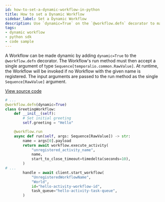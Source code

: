 ```yaml
---
id: how-to-set-a-dynamic-workflow-in-python
title: How to set a Dynamic Workflow
sidebar_label: Set a Dynamic Workflow
description: Use `dynamic=True` on the `@workflow.defn` decorator to make a Workflow dynamic.
tags:
- dynamic workflow
- python sdk
- code sample
---
```


<!-- DO NOT EDIT THIS FILE DIRECTLY.
THIS FILE IS GENERATED from https://github.com/temporalio/documentation-samples-python/blob/dynamic-ent/dynamic_entities/your_dynamic_entity_dacx.py. -->

A Workflow can be made dynamic by adding `dynamic=True` to the `@workflow.defn` decorator.
The Workflow's run method must then accept a single argument of type `Sequence[temporalio.common.RawValue]`.
At runtime, the Workflow will be invoked if no Workflow with the given name is registered.
The input arguments are passed to the run method as the single `Sequence[RawValue]` argument.

<a class="dacx-source-link" href="https://github.com/temporalio/documentation-samples-python/blob/dynamic-ent/dynamic_entities/your_dynamic_entity_dacx.py">View source code</a>

```python
# ...
@workflow.defn(dynamic=True)
class GreetingWorkflow:
    def __init__(self):
        # Set initial greeting
        self.greeting = "Hello"

    @workflow.run
    async def run(self, args: Sequence[RawValue]) -> str:
        name = args[0].payload
        return await workflow.execute_activity(
            "unregistered_activity_name",
            name,
            start_to_close_timeout=timedelta(seconds=10),
        )
# ...
        handle = await client.start_workflow(
            "UnregisteredWorkflowName",
            "World",
            id="hello-activity-workflow-id",
            task_queue="hello-activity-task-queue",
        )
```
